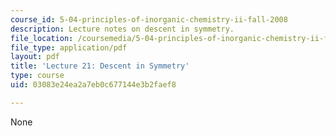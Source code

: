 ```yaml
---
course_id: 5-04-principles-of-inorganic-chemistry-ii-fall-2008
description: Lecture notes on descent in symmetry.
file_location: /coursemedia/5-04-principles-of-inorganic-chemistry-ii-fall-2008/03083e24ea2a7eb0c677144e3b2faef8_lecture_21.pdf
file_type: application/pdf
layout: pdf
title: 'Lecture 21: Descent in Symmetry'
type: course
uid: 03083e24ea2a7eb0c677144e3b2faef8

---
```

None